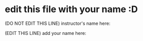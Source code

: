 # edit this file with your name :D

(DO NOT EDIT THIS LINE) instructor's name here: 

(EDIT THIS LINE) add your name here: 